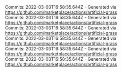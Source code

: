 Commits: 2022-03-03T16:58:35.644Z - Generated via https://github.com/marketplace/actions/artificial-grass
<br>
Commits: 2022-03-03T16:58:35.644Z - Generated via https://github.com/marketplace/actions/artificial-grass
<br>
Commits: 2022-03-03T16:58:35.644Z - Generated via https://github.com/marketplace/actions/artificial-grass
<br>
Commits: 2022-03-03T16:58:35.644Z - Generated via https://github.com/marketplace/actions/artificial-grass
<br>
Commits: 2022-03-03T16:58:35.644Z - Generated via https://github.com/marketplace/actions/artificial-grass
<br>
Commits: 2022-03-03T16:58:35.644Z - Generated via https://github.com/marketplace/actions/artificial-grass
<br>
